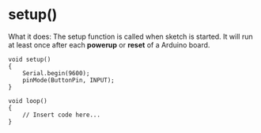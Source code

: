 setup()
======

What it does: The setup function is called when sketch is started. It will run at least once after each **powerup** or **reset** of a Arduino board.

``` arduino
void setup()
{
    Serial.begin(9600);
    pinMode(ButtonPin, INPUT);
}

void loop()
{
    // Insert code here...
}
```
